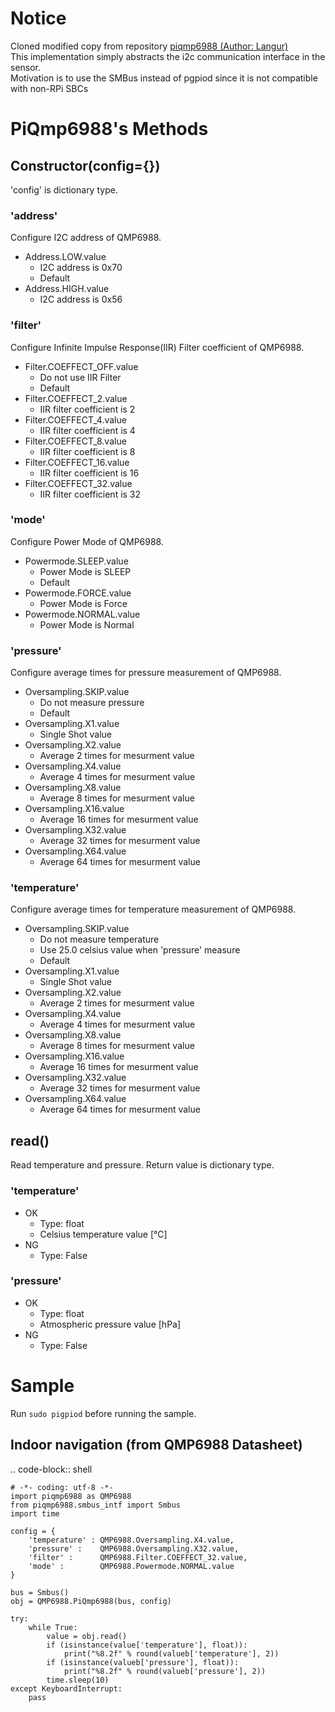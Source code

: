 # Notice
Cloned modified copy from repository [piqmp6988 (Author: Langur)](https://github.com/Langur/piqmp6988)\
This implementation simply abstracts the i2c communication interface in the sensor.\
Motivation is to use the SMBus instead of pgpiod since it is not compatible with non-RPi SBCs
# PiQmp6988's Methods

## Constructor(config={})

'config' is dictionary type.

### 'address'

Configure I2C address of QMP6988.

* Address.LOW.value
    * I2C address is 0x70
    * Default
* Address.HIGH.value
    * I2C address is 0x56

### 'filter'

Configure Infinite Impulse Response(IIR) Filter coefficient of QMP6988.

* Filter.COEFFECT_OFF.value
    * Do not use IIR Filter
    * Default
* Filter.COEFFECT_2.value
    * IIR filter coefficient is 2
* Filter.COEFFECT_4.value
    * IIR filter coefficient is 4
* Filter.COEFFECT_8.value
    * IIR filter coefficient is 8
* Filter.COEFFECT_16.value
    * IIR filter coefficient is 16
* Filter.COEFFECT_32.value
    * IIR filter coefficient is 32

### 'mode'

Configure Power Mode of QMP6988.

* Powermode.SLEEP.value
    * Power Mode is SLEEP
    * Default
* Powermode.FORCE.value
    * Power Mode is Force
* Powermode.NORMAL.value
    * Power Mode is Normal

### 'pressure'

Configure average times for pressure measurement of QMP6988.

* Oversampling.SKIP.value
    * Do not measure pressure
    * Default
* Oversampling.X1.value
    * Single Shot value
* Oversampling.X2.value
    * Average 2 times for mesurment value
* Oversampling.X4.value
    * Average 4 times for mesurment value
* Oversampling.X8.value
    * Average 8 times for mesurment value
* Oversampling.X16.value
    * Average 16 times for mesurment value
* Oversampling.X32.value
    * Average 32 times for mesurment value
* Oversampling.X64.value
    * Average 64 times for mesurment value

### 'temperature'

Configure average times for temperature measurement of QMP6988.

* Oversampling.SKIP.value
    * Do not measure temperature
    * Use 25.0 celsius value when 'pressure' measure
    * Default
* Oversampling.X1.value
    * Single Shot value
* Oversampling.X2.value
    * Average 2 times for mesurment value
* Oversampling.X4.value
    * Average 4 times for mesurment value
* Oversampling.X8.value
    * Average 8 times for mesurment value
* Oversampling.X16.value
    * Average 16 times for mesurment value
* Oversampling.X32.value
    * Average 32 times for mesurment value
* Oversampling.X64.value
    * Average 64 times for mesurment value

## read()

Read temperature and pressure.
Return value is dictionary type.

### 'temperature'

* OK
    * Type: float
    * Celsius temperature value [℃]
* NG
    * Type: False

### 'pressure'

* OK
    * Type: float
    * Atmospheric pressure value [hPa]
* NG
    * Type: False

# Sample

Run `sudo pigpiod` before running the sample.

## Indoor navigation (from QMP6988 Datasheet)

.. code-block:: shell

    # -*- coding: utf-8 -*-
    import piqmp6988 as QMP6988
    from piqmp6988.smbus_intf import Smbus
    import time
    
    config = {
        'temperature' : QMP6988.Oversampling.X4.value,
        'pressure' :    QMP6988.Oversampling.X32.value,
        'filter' :      QMP6988.Filter.COEFFECT_32.value,
        'mode' :        QMP6988.Powermode.NORMAL.value
    }
    
    bus = Smbus()
    obj = QMP6988.PiQmp6988(bus, config)
    
    try:
        while True:
            value = obj.read()
            if (isinstance(value['temperature'], float)):
                print("%8.2f" % round(valueb['temperature'], 2))
            if (isinstance(valueb['pressure'], float)):
                print("%8.2f" % round(valueb['pressure'], 2))
            time.sleep(10)
    except KeyboardInterrupt:
        pass


